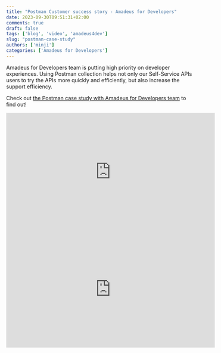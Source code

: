 ```yaml
---
title: "Postman Customer success story - Amadeus for Developers"
date: 2023-09-30T09:51:31+02:00
comments: true
draft: false
tags: ['blog', 'video', 'amadeus4dev'] 
slug: "postman-case-study"
authors: ['minji']
categories: ['Amadeus for Developers']
---
```

Amadeus for Developers team is putting high priority on developer experiences. Using Postman collection helps not only our Self-Service APIs users to try the APIs more quickly and efficiently, but also increase the support efficiency. 

<!-- more -->

Check out [the Postman case study with Amadeus for Developers team](https://www.postman.com/case-studies/amadeus/) to find out! 


<iframe width="560" height="315" src="https://www.youtube.com/embed/BwqYcG9AInA?si=Sa4KjnFRc7c_oKDO" title="YouTube video player" frameborder="0" allow="accelerometer; autoplay; clipboard-write; encrypted-media; gyroscope; picture-in-picture; web-share" allowfullscreen></iframe>


<iframe width="560" height="315" src="https://www.youtube.com/embed/l917beuCGp0?si=9PX6L6LVI0SZiYi-" title="YouTube video player" frameborder="0" allow="accelerometer; autoplay; clipboard-write; encrypted-media; gyroscope; picture-in-picture; web-share" allowfullscreen></iframe>